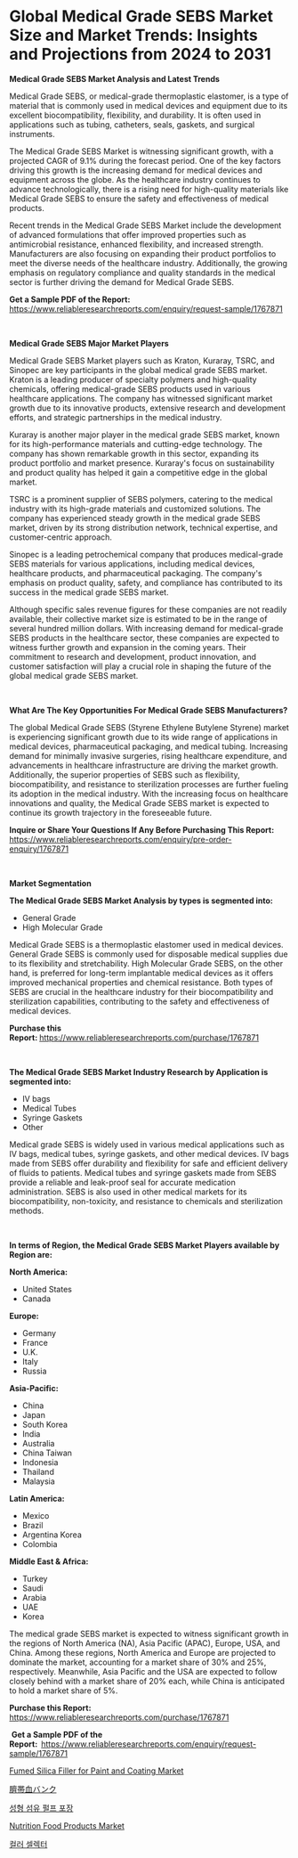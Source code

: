 <p><h1>Global Medical Grade SEBS Market Size and Market Trends: Insights and Projections from 2024 to 2031</h1></p><p><strong>Medical Grade SEBS Market Analysis and Latest Trends</strong></p>
<p><p>Medical Grade SEBS, or medical-grade thermoplastic elastomer, is a type of material that is commonly used in medical devices and equipment due to its excellent biocompatibility, flexibility, and durability. It is often used in applications such as tubing, catheters, seals, gaskets, and surgical instruments.</p><p>The Medical Grade SEBS Market is witnessing significant growth, with a projected CAGR of 9.1% during the forecast period. One of the key factors driving this growth is the increasing demand for medical devices and equipment across the globe. As the healthcare industry continues to advance technologically, there is a rising need for high-quality materials like Medical Grade SEBS to ensure the safety and effectiveness of medical products.</p><p>Recent trends in the Medical Grade SEBS Market include the development of advanced formulations that offer improved properties such as antimicrobial resistance, enhanced flexibility, and increased strength. Manufacturers are also focusing on expanding their product portfolios to meet the diverse needs of the healthcare industry. Additionally, the growing emphasis on regulatory compliance and quality standards in the medical sector is further driving the demand for Medical Grade SEBS.</p></p>
<p><strong>Get a Sample PDF of the Report:&nbsp;</strong> <a href="https://www.reliableresearchreports.com/enquiry/request-sample/1767871">https://www.reliableresearchreports.com/enquiry/request-sample/1767871</a></p>
<p>&nbsp;</p>
<p><strong>Medical Grade SEBS Major Market Players</strong></p>
<p><p>Medical Grade SEBS Market players such as Kraton, Kuraray, TSRC, and Sinopec are key participants in the global medical grade SEBS market. Kraton is a leading producer of specialty polymers and high-quality chemicals, offering medical-grade SEBS products used in various healthcare applications. The company has witnessed significant market growth due to its innovative products, extensive research and development efforts, and strategic partnerships in the medical industry. </p><p>Kuraray is another major player in the medical grade SEBS market, known for its high-performance materials and cutting-edge technology. The company has shown remarkable growth in this sector, expanding its product portfolio and market presence. Kuraray's focus on sustainability and product quality has helped it gain a competitive edge in the global market.</p><p>TSRC is a prominent supplier of SEBS polymers, catering to the medical industry with its high-grade materials and customized solutions. The company has experienced steady growth in the medical grade SEBS market, driven by its strong distribution network, technical expertise, and customer-centric approach.</p><p>Sinopec is a leading petrochemical company that produces medical-grade SEBS materials for various applications, including medical devices, healthcare products, and pharmaceutical packaging. The company's emphasis on product quality, safety, and compliance has contributed to its success in the medical grade SEBS market.</p><p>Although specific sales revenue figures for these companies are not readily available, their collective market size is estimated to be in the range of several hundred million dollars. With increasing demand for medical-grade SEBS products in the healthcare sector, these companies are expected to witness further growth and expansion in the coming years. Their commitment to research and development, product innovation, and customer satisfaction will play a crucial role in shaping the future of the global medical grade SEBS market.</p></p>
<p>&nbsp;</p>
<p><strong>What Are The Key Opportunities For Medical Grade SEBS Manufacturers?</strong></p>
<p><p>The global Medical Grade SEBS (Styrene Ethylene Butylene Styrene) market is experiencing significant growth due to its wide range of applications in medical devices, pharmaceutical packaging, and medical tubing. Increasing demand for minimally invasive surgeries, rising healthcare expenditure, and advancements in healthcare infrastructure are driving the market growth. Additionally, the superior properties of SEBS such as flexibility, biocompatibility, and resistance to sterilization processes are further fueling its adoption in the medical industry. With the increasing focus on healthcare innovations and quality, the Medical Grade SEBS market is expected to continue its growth trajectory in the foreseeable future.</p></p>
<p><strong>Inquire or Share Your Questions If Any Before Purchasing This Report:</strong> <a href="https://www.reliableresearchreports.com/enquiry/pre-order-enquiry/1767871">https://www.reliableresearchreports.com/enquiry/pre-order-enquiry/1767871</a></p>
<p>&nbsp;</p>
<p><strong>Market Segmentation</strong></p>
<p><strong>The Medical Grade SEBS Market Analysis by types is segmented into:</strong></p>
<p><ul><li>General Grade</li><li>High Molecular Grade</li></ul></p>
<p><p>Medical Grade SEBS is a thermoplastic elastomer used in medical devices. General Grade SEBS is commonly used for disposable medical supplies due to its flexibility and stretchability. High Molecular Grade SEBS, on the other hand, is preferred for long-term implantable medical devices as it offers improved mechanical properties and chemical resistance. Both types of SEBS are crucial in the healthcare industry for their biocompatibility and sterilization capabilities, contributing to the safety and effectiveness of medical devices.</p></p>
<p><strong>Purchase this Report:&nbsp;</strong><a href="https://www.reliableresearchreports.com/purchase/1767871">https://www.reliableresearchreports.com/purchase/1767871</a></p>
<p>&nbsp;</p>
<p><strong>The Medical Grade SEBS Market Industry Research by Application is segmented into:</strong></p>
<p><ul><li>IV bags</li><li>Medical Tubes</li><li>Syringe Gaskets</li><li>Other</li></ul></p>
<p><p>Medical grade SEBS is widely used in various medical applications such as IV bags, medical tubes, syringe gaskets, and other medical devices. IV bags made from SEBS offer durability and flexibility for safe and efficient delivery of fluids to patients. Medical tubes and syringe gaskets made from SEBS provide a reliable and leak-proof seal for accurate medication administration. SEBS is also used in other medical markets for its biocompatibility, non-toxicity, and resistance to chemicals and sterilization methods.</p></p>
<p>&nbsp;</p>
<p><strong>In terms of Region, the Medical Grade SEBS Market Players available by Region are:</strong></p>
<p>
    <p> <strong> North America: </strong>
        <ul>
            <li>United States</li>
            <li>Canada</li>
        </ul>
        </p> 
    <p> <strong> Europe: </strong>
        <ul>
            <li>Germany</li>
            <li>France</li>
            <li>U.K.</li>
            <li>Italy</li>
            <li>Russia</li>
        </ul>
        </p> 
    <p> <strong> Asia-Pacific: </strong>
        <ul>
            <li>China</li>
            <li>Japan</li>
            <li>South Korea</li>
            <li>India</li>
            <li>Australia</li>
            <li>China Taiwan</li>
            <li>Indonesia</li>
            <li>Thailand</li>
            <li>Malaysia</li>
        </ul>
        </p> 
    <p> <strong> Latin America: </strong>
        <ul>
            <li>Mexico</li>
            <li>Brazil</li>
            <li>Argentina Korea</li>
            <li>Colombia</li>
        </ul>
        </p> 
    <p> <strong> Middle East & Africa: </strong>
        <ul>
            <li>Turkey</li>
            <li>Saudi</li>
            <li>Arabia</li>
            <li>UAE</li>
            <li>Korea</li>
        </ul>
    </p>
    </p>
<p><p>The medical grade SEBS market is expected to witness significant growth in the regions of North America (NA), Asia Pacific (APAC), Europe, USA, and China. Among these regions, North America and Europe are projected to dominate the market, accounting for a market share of 30% and 25%, respectively. Meanwhile, Asia Pacific and the USA are expected to follow closely behind with a market share of 20% each, while China is anticipated to hold a market share of 5%.</p></p>
<p><strong>Purchase this Report: </strong><a href="https://www.reliableresearchreports.com/purchase/1767871">https://www.reliableresearchreports.com/purchase/1767871</a></p>
<p>&nbsp;<strong>Get a Sample PDF of the Report:&nbsp;&nbsp;</strong><a href="https://www.reliableresearchreports.com/enquiry/request-sample/1767871">https://www.reliableresearchreports.com/enquiry/request-sample/1767871</a></p>
<p><strong></strong></p>
<p><p><a href="https://github.com/sonuprakash1/Market-Research-Report-List-1/blob/main/fumed-silica-filler-for-paint-and-coating-market.md">Fumed Silica Filler for Paint and Coating Market</a></p><p><a href="https://github.com/xnljig2898992/Market-Research-Report-List-1/blob/main/6698709784.md">臍帯血バンク</a></p><p><a href="https://github.com/trmesnao7959541/Market-Research-Report-List-1/blob/main/8802610476.md">성형 섬유 펄프 포장</a></p><p><a href="https://issuu.com/reportprime-2/docs/nutrition-food-products-market-size-2030.pptx">Nutrition Food Products Market</a></p><p><a href="https://github.com/vsn7qpua81q/Market-Research-Report-List-1/blob/main/5060168477.md">컬러 셀렉터</a></p></p>